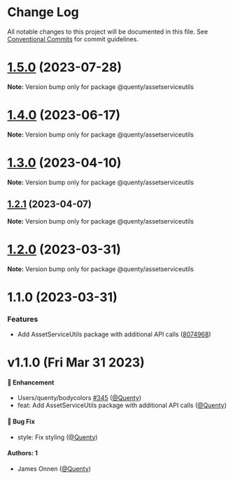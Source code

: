 # Change Log

All notable changes to this project will be documented in this file.
See [Conventional Commits](https://conventionalcommits.org) for commit guidelines.

# [1.5.0](https://github.com/Quenty/NevermoreEngine/compare/@quenty/assetserviceutils@1.4.0...@quenty/assetserviceutils@1.5.0) (2023-07-28)

**Note:** Version bump only for package @quenty/assetserviceutils





# [1.4.0](https://github.com/Quenty/NevermoreEngine/compare/@quenty/assetserviceutils@1.3.0...@quenty/assetserviceutils@1.4.0) (2023-06-17)

**Note:** Version bump only for package @quenty/assetserviceutils





# [1.3.0](https://github.com/Quenty/NevermoreEngine/compare/@quenty/assetserviceutils@1.2.1...@quenty/assetserviceutils@1.3.0) (2023-04-10)

**Note:** Version bump only for package @quenty/assetserviceutils





## [1.2.1](https://github.com/Quenty/NevermoreEngine/compare/@quenty/assetserviceutils@1.2.0...@quenty/assetserviceutils@1.2.1) (2023-04-07)

**Note:** Version bump only for package @quenty/assetserviceutils





# [1.2.0](https://github.com/Quenty/NevermoreEngine/compare/@quenty/assetserviceutils@1.1.0...@quenty/assetserviceutils@1.2.0) (2023-03-31)

**Note:** Version bump only for package @quenty/assetserviceutils





# 1.1.0 (2023-03-31)


### Features

* Add AssetServiceUtils package with additional API calls ([8074968](https://github.com/Quenty/NevermoreEngine/commit/8074968319abcdd077fc001d65102117f4c12b90))





# v1.1.0 (Fri Mar 31 2023)

#### 🚀 Enhancement

- Users/quenty/bodycolors [#345](https://github.com/Quenty/NevermoreEngine/pull/345) ([@Quenty](https://github.com/Quenty))
- feat: Add AssetServiceUtils package with additional API calls ([@Quenty](https://github.com/Quenty))

#### 🐛 Bug Fix

- style: Fix styling ([@Quenty](https://github.com/Quenty))

#### Authors: 1

- James Onnen ([@Quenty](https://github.com/Quenty))
